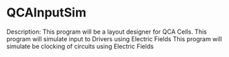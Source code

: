 # QCAInputSim

Description:
This program will be a layout designer for QCA Cells.
This program will simulate input to Drivers using Electric Fields
This program will simulate be clocking of circuits using Electric Fields 

